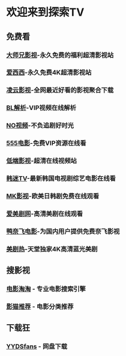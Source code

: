 # 欢迎来到探索TV

## 免费看
### [大师兄影视](https://tv.ci)-永久免费的福利超清影视站
### [爱西西](https://aixixi.vip)-永久免费4K超清影视站
### [凌云影视](https://www.lingyun.tv)-全网最近好看的影视聚合下载
### [BL解析](https://vip.bljiex.cc)-VIP视频在线解析
### [NO视频](https://www.novipnoad.com)-不负追剧好时光
### [555电影](https://www.o8tv.com)-免费VIP资源在线看
### [低端影视](https://ddys.tv)-超清在线视频站
### [韩迷TV](https://www.hmtv.me)-最新韩国电视剧综艺电影在线看
### [MK影视](https://www.mkvdo.com)-欧美日韩剧免费在线观看
### [爱美剧网](https://www.mjw2020.com)-高清美剧在线观看
### [鸭奈飞电影](https://yanetflix.com)-为国内用户提供免费奈飞影视
### [美剧热](https://meijure.com)-天堂独家4K高清蓝光美剧


## 搜影视
### [电影淘淘](https://www.dianyingtaotao.com) - 专业电影搜索引擎
### [影猫推荐](https://www.mvcat.com) - 电影分类推荐


## 下载狂
### [YYDSfans](https://yyds.fans) - 网盘下载
